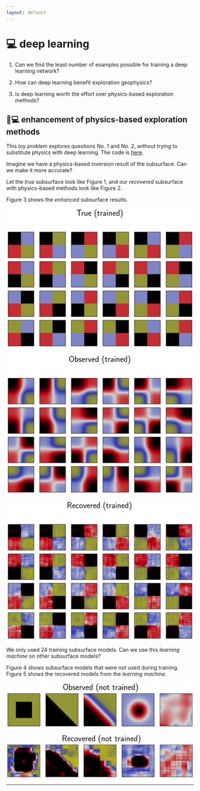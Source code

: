 ```yaml
---
layout: default
---
```


# 💻 deep learning

1. Can we find the least number of examples possible for training a deep learning network?

1. How can deep learning benefit exploration geophysics?

1. Is deep learning worth the effort over physics-based exploration methods?

## 📡💻 enhancement of physics-based exploration methods

This _toy problem_ explores questions No. 1 and No. 2, without trying to substitute physics with deep learning. The code is [here](https://github.com/diegozain/alles/tree/master/projects/deep-learning/pic2pic).

Imagine we have a physics-based inversion result of the subsurface. Can we make it more accurate?

Let the _true_ subsurface look like Figure 1, and our _recovered_ subsurface with physics-based methods look like Figure 2.

Figure 3 shows the _enhanced_ subsurface results.

![](images/pic2pic_true-.png)

![](images/pic2pic_obse-.png)

![](images/pic2pic_reco-.png)

We only used 24 training subsurface models. Can we use this _learning machine_ on other subsurface models?

Figure 4 shows subsurface models that were not used during training. Figure 5 shows the recovered models from the _learning machine_.

![](images/pic2pic_test_x-.png)

![](images/pic2pic_test_y-.png)

---
